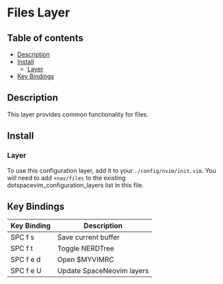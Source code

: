 # Files Layer

## Table of contents

* [Description](#description)
* [Install](#install)
  * [Layer](#layer)
* [Key Bindings](#key-bindings)


## Description

This layer provides common functionality for files.


## Install

### Layer

To use this configuration layer, add it to your `./config/nvim/init.vim`. You will need to add `+nav/files` to the existing dotspacevim_configuration_layers list in this file.


## Key Bindings

| Key Binding | Description                            |
|-------------|----------------------------------------|
| SPC f s     | Save current buffer                    |
| SPC f t     | Toggle NERDTree                        |
| SPC f e d   | Open $MYVIMRC                          |
| SPC f e U   | Update SpaceNeovim layers              |
